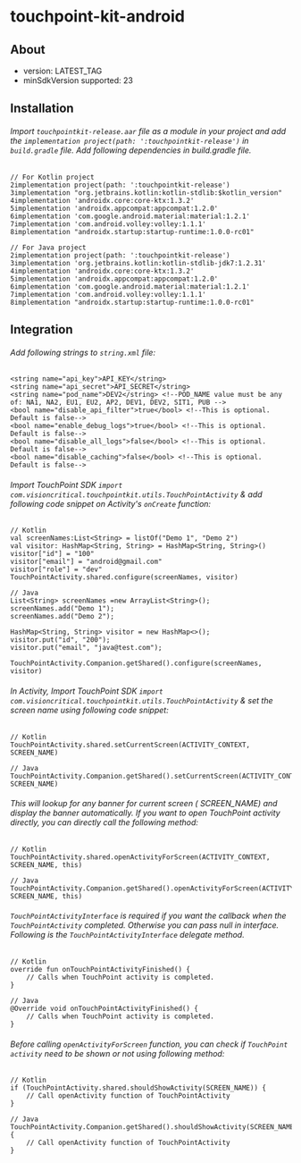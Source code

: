 # touchpoint-kit-android

## About
- version: LATEST_TAG
- minSdkVersion supported: 23

## Installation
###### Import `touchpointkit-release.aar` file as a module in your project and add the `implementation project(path: ':touchpointkit-release')` in `build.gradle` file. Add following dependencies in build.gradle file.
```
// For Kotlin project
2implementation project(path: ':touchpointkit-release')
3implementation "org.jetbrains.kotlin:kotlin-stdlib:$kotlin_version"
4implementation 'androidx.core:core-ktx:1.3.2'
5implementation 'androidx.appcompat:appcompat:1.2.0'
6implementation 'com.google.android.material:material:1.2.1'
7implementation 'com.android.volley:volley:1.1.1'
8implementation "androidx.startup:startup-runtime:1.0.0-rc01"
```

```
// For Java project
2implementation project(path: ':touchpointkit-release')
3implementation 'org.jetbrains.kotlin:kotlin-stdlib-jdk7:1.2.31'
4implementation 'androidx.core:core-ktx:1.3.2'
5implementation 'androidx.appcompat:appcompat:1.2.0'
6implementation 'com.google.android.material:material:1.2.1'
7implementation 'com.android.volley:volley:1.1.1'
8implementation "androidx.startup:startup-runtime:1.0.0-rc01"
```

## Integration
###### Add following strings to `string.xml` file:
```
<string name="api_key">API_KEY</string>
<string name="api_secret">API_SECRET</string>
<string name="pod_name">DEV2</string> <!--POD_NAME value must be any of: NA1, NA2, EU1, EU2, AP2, DEV1, DEV2, SIT1, PUB -->
<bool name="disable_api_filter">true</bool> <!--This is optional. Default is false-->
<bool name="enable_debug_logs">true</bool> <!--This is optional. Default is false-->
<bool name="disable_all_logs">false</bool> <!--This is optional. Default is false-->
<bool name="disable_caching">false</bool> <!--This is optional. Default is false-->
```

###### Import TouchPoint SDK  `import com.visioncritical.touchpointkit.utils.TouchPointActivity` & add following code snippet on Activity's `onCreate` function:
```
// Kotlin
val screenNames:List<String> = listOf("Demo 1", "Demo 2")
val visitor: HashMap<String, String> = HashMap<String, String>()
visitor["id"] = "100"
visitor["email"] = "android@gmail.com"
visitor["role"] = "dev"
TouchPointActivity.shared.configure(screenNames, visitor)
```

```
// Java
List<String> screenNames =new ArrayList<String>();
screenNames.add("Demo 1");
screenNames.add("Demo 2");

HashMap<String, String> visitor = new HashMap<>();
visitor.put("id", "200");
visitor.put("email", "java@test.com");

TouchPointActivity.Companion.getShared().configure(screenNames, visitor)
```

###### In Activity, Import TouchPoint SDK  `import com.visioncritical.touchpointkit.utils.TouchPointActivity` & set the screen name using following code snippet:
```
// Kotlin
TouchPointActivity.shared.setCurrentScreen(ACTIVITY_CONTEXT, SCREEN_NAME)
```

```
// Java
TouchPointActivity.Companion.getShared().setCurrentScreen(ACTIVITY_CONTEXT, SCREEN_NAME)
```

###### This will lookup for any banner for current screen ( SCREEN_NAME) and display the banner automatically. If you want to open TouchPoint activity directly, you can directly call the following method:
```
// Kotlin
TouchPointActivity.shared.openActivityForScreen(ACTIVITY_CONTEXT, SCREEN_NAME, this)
```

```
// Java
TouchPointActivity.Companion.getShared().openActivityForScreen(ACTIVITY_CONTEXT, SCREEN_NAME, this)
```

###### `TouchPointActivityInterface` is required if you want the callback when the `TouchPointActivity` completed. Otherwise you can pass null in interface. Following is the `TouchPointActivityInterface` delegate method.
```
// Kotlin
override fun onTouchPointActivityFinished() {
    // Calls when TouchPoint activity is completed.
}
```

```
// Java
@Override void onTouchPointActivityFinished() {
    // Calls when TouchPoint activity is completed.
}
```

###### Before calling `openActivityForScreen` function, you can check if `TouchPoint activity` need to be shown or not using following method:
```
// Kotlin
if (TouchPointActivity.shared.shouldShowActivity(SCREEN_NAME)) {
    // Call openActivity function of TouchPointActivity
}
```

```
// Java
TouchPointActivity.Companion.getShared().shouldShowActivity(SCREEN_NAME)) {
    // Call openActivity function of TouchPointActivity
}
```
